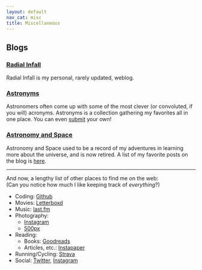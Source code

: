 ```yaml
---
layout: default
nav_cat: misc
title: Miscellaneous
---
```


## Blogs

### [Radial Infall](http://radialinfall.com)
Radial Infall is my personal, rarely updated, weblog.


### [Astronyms](http://astronyms.net/)
Astronomers often come up with some of the most clever (or convoluted, if you will) acronyms. Astronyms is a collection gathering my favorites all in one place. You can even [submit](http://astronyms.net/submit) your own!


### [Astronomy and Space](http://astronomyandspace.net/)
Astronomy and Space used to be a record of my adventures in learning more about the universe, and is now retired. A list of my favorite posts on the blog is [here](http://astronomyandspace.net/about).

---

And now, a lengthy list of other places to find me on the web:<br>(Can you notice how much I like keeping track of *everything*?)

* Coding: [Github](https://github.com/abhimat)
* Movies: [Letterboxd](http://letterboxd.com/abhimat/)
* Music: [last.fm](http://last.fm/user/abhimatgautam)
* Photography:
	* [Instagram](https://www.instagram.com/abhimatphoto/)
	* [500px](https://500px.com/abhimat)
* Reading:
	* Books: [Goodreads](https://www.goodreads.com/user/show/4882528-abhimat)
	* Articles, etc.: [Instapaper](http://instapaper.com/p/abhimat)
* Running/Cycling: [Strava](https://www.strava.com/athletes/2497917)
* Social: [Twitter](http://twitter.com/abhimatgautam), [Instagram](https://www.instagram.com/abhimat)